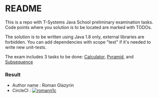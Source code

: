 # README #

This is a repo with T-Systems Java School preliminary examination tasks.
Code points where you solution is to be located are marked with TODOs.

The solution is to be written using Java 1.8 only, external libraries are forbidden. 
You can add dependencies with scope "test" if it's needed to write new unit-tests.

The exam includes 3 tasks to be done: [Calculator](/tasks/Calculator.md), [Pyramid](/tasks/Pyramid.md), and 
[Subsequence](/tasks/Subsequence.md)

### Result ###

* Author name : Roman Glazyrin
* CircleCI : [![romann1c](https://circleci.com/gh/romann1c/JavaTasks.svg?style=shield)](https://app.circleci.com/pipelines/github/romann1c/JavaTasks)
